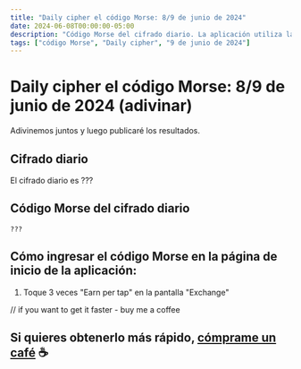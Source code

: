 ```yaml
---
title: "Daily cipher el código Morse: 8/9 de junio de 2024"
date: 2024-06-08T00:00:00-05:00
description: "Código Morse del cifrado diario. La aplicación utiliza la versión americana del código Morse."
tags: ["código Morse", "Daily cipher", "9 de junio de 2024"]
---
```


# Daily cipher el código Morse: 8/9 de junio de 2024 (adivinar)

Adivinemos juntos y luego publicaré los resultados.

## Cifrado diario

El cifrado diario es ???

## Código Morse del cifrado diario

```
???
```

## Cómo ingresar el código Morse en la página de inicio de la aplicación:

1. Toque 3 veces "Earn per tap" en la pantalla "Exchange"


// if you want to get it faster - buy me a coffee

## Si quieres obtenerlo más rápido, [cómprame un café](https://www.buymeacoffee.com/hamster2) ☕️
